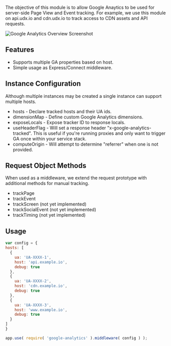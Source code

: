 The objective of this module is to allow Google Anaytics to be used for server-side Page View and Event tracking.
For example, we use this module on api.udx.io and cdn.udx.io to track access to CDN assets and API requests.

![Google Analytics Overview Screenshot](http://content.screencast.com/users/TwinCitiesTech.com/folders/Jing/media/7b355e5d-1a83-4d61-ba6e-52a4b540fe21/00000681.png "Google Analytics Overview Screenshot")

## Features
* Supports multiple GA properties based on host.
* Simple usage as Express/Connect middleware.

## Instance Configuration
Although multiple instances may be created a single instance can support multiple hosts.

* hosts - Declare tracked hosts and their UA ids.
* dimensionMap  - Define custom Google Analytics dimensions.
* exposeLocals  - Expose tracker ID to response locals.
* useHeaderFlag - Will set a response header "x-google-analytics-tracked". This is useful if you're running proxies and only want to trigger GA once within your service stack.
* computeOrigin - Will attempt to determine "referrer" when one is not provided.

## Request Object Methods
When used as a middleware, we extend the request prototype with additional methods for manual tracking.

* trackPage
* trackEvent
* trackScreen (not yet implemented)
* trackSocialEvent (not yet implemented)
* trackTiming (not yet implemented)

## Usage

```javascript
var config = {
hosts: [
  {
    ua: 'UA-XXXX-1',
    host: 'api.example.io',
    debug: true
  },
  {
    ua: 'UA-XXXX-2',
    host: 'cdn.example.io',
    debug: true
  },
  {
    ua: 'UA-XXXX-3',
    host: 'www.example.io',
    debug: true
  }
]
}

app.use( require( 'google-analytics' ).middleware( config ) );
```